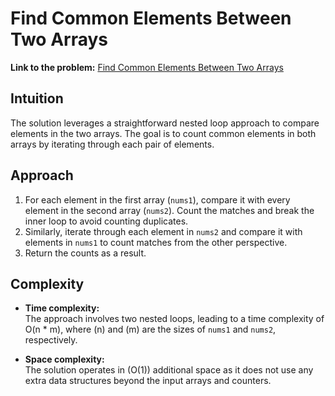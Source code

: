 # Find Common Elements Between Two Arrays

**Link to the problem:** [Find Common Elements Between Two Arrays](https://leetcode.com/problems/find-common-elements-between-two-arrays/description/)

## Intuition
The solution leverages a straightforward nested loop approach to compare elements in the two arrays. The goal is to count common elements in both arrays by iterating through each pair of elements.

## Approach
1. For each element in the first array (`nums1`), compare it with every element in the second array (`nums2`). Count the matches and break the inner loop to avoid counting duplicates.
2. Similarly, iterate through each element in `nums2` and compare it with elements in `nums1` to count matches from the other perspective.
3. Return the counts as a result.

## Complexity
- **Time complexity:**  
  The approach involves two nested loops, leading to a time complexity of O(n * m), where \(n\) and \(m\) are the sizes of `nums1` and `nums2`, respectively.

- **Space complexity:**  
  The solution operates in \(O(1)\) additional space as it does not use any extra data structures beyond the input arrays and counters.
